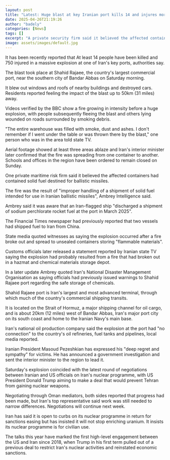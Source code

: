 ```yaml
---
layout: post
title: "Latest: Huge blast at key Iranian port kills 14 and injures more than 750"
date: 2025-04-26T21:19:26
author: "badely"
categories: [News]
tags: []
excerpt: "A private security firm said it believed the affected containers had contained solid fuel destined for ballistic missiles."
image: assets/images/default.jpg
---
```


It has been recently reported that At least 14 people have been killed and 750 injured in a massive explosion at one of Iran's key ports, authorities say.

The blast took place at Shahid Rajaee, the country's largest commercial port, near the southern city of Bandar Abbas on Saturday morning.

It blew out windows and roofs of nearby buildings and destroyed cars. Residents reported feeling the impact of the blast up to 50km (31 miles) away.

Videos verified by the BBC show a fire growing in intensity before a huge explosion, with people subsequently fleeing the blast and others lying wounded on roads surrounded by smoking debris.

"The entire warehouse was filled with smoke, dust and ashes. I don't remember if I went under the table or was thrown there by the blast," one person who was in the area told state TV.

Aerial footage showed at least three areas ablaze and Iran's interior minister later confirmed that the fire was spreading from one container to another. Schools and offices in the region have been ordered to remain closed on Sunday.

One private maritime risk firm said it believed the affected containers had contained solid fuel destined for ballistic missiles.

The fire was the result of "improper handling of a shipment of solid fuel intended for use in Iranian ballistic missiles", Ambrey Intelligence said.

Ambrey said it was aware that an Iran-flagged ship "discharged a shipment of sodium perchlorate rocket fuel at the port in March 2025". 

The Financial Times newspaper had previously reported that two vessels had shipped fuel to Iran from China. 

State media quoted witnesses as saying the explosion occurred after a fire broke out and spread to unsealed containers storing "flammable materials".

Customs officials later released a statement reported by Iranian state TV saying the explosion had probably resulted from a fire that had broken out in a hazmat and chemical materials storage depot.

In a later update Ambrey quoted Iran's National Disaster Management Organisation as saying officials had previously issued warnings to Shahid Rajaee port regarding the safe storage of chemicals.

Shahid Rajaee port is Iran's largest and most advanced terminal, through which much of the country's commercial shipping transits.

It is located on the Strait of Hormuz, a major shipping channel for oil cargo, and is about 20km (12 miles) west of Bandar Abbas, Iran's major port city on its south coast and home to the Iranian Navy's main base.

Iran's national oil production company said the explosion at the port had "no connection" to the country's oil refineries, fuel tanks and pipelines, local media reported.

Iranian President Masoud Pezeshkian has expressed his "deep regret and sympathy" for victims. He has announced a government investigation and sent the interior minister to the region to lead it.

Saturday's explosion coincided with the latest round of negotiations between Iranian and US officials on Iran's nuclear programme, with US President Donald Trump aiming to make a deal that would prevent Tehran from gaining nuclear weapons.

Negotiating through Oman mediators, both sides reported that progress had been made, but Iran's top representative said work was still needed to narrow differences. Negotiations will continue next week.

Iran has said it is open to curbs on its nuclear programme in return for sanctions easing but has insisted it will not stop enriching uranium. It insists its nuclear programme is for civilian use.

The talks this year have marked the first high-level engagement between the US and Iran since 2018, when Trump in his first term pulled out of a previous deal to restrict Iran's nuclear activities and reinstated economic sanctions.

